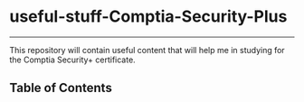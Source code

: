 # **useful-stuff-Comptia-Security-Plus**
***

This repository will contain useful content that will help me in studying for the Comptia Security+ certificate.

## **Table of Contents**

